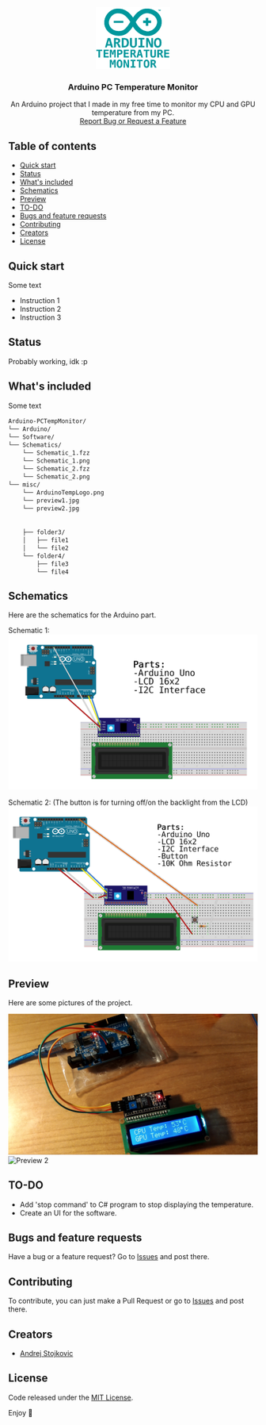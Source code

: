 <p align="center">
  <a href="https://github.com/AndrejStojkovic/Arduino-TempControl">
    <img src="/misc/ArduinoTempLogo.png" alt="Logo" width=150 height=125>
  </a>

  <h3 align="center">Arduino PC Temperature Monitor</h3>

  <p align="center">
    An Arduino project that I made in my free time to monitor my CPU and GPU temperature from my PC. 
    <br>
    <a href="https://github.com/AndrejStojkovic/Arduino-TempControl/issues">Report Bug or Request a Feature</a>
  </p>
</p>


## Table of contents

- [Quick start](#quick-start)
- [Status](#status)
- [What's included](#whats-included)
- [Schematics](#schematics)
- [Preview](#preview)
- [TO-DO](#to-do)
- [Bugs and feature requests](#bugs-and-feature-requests)
- [Contributing](#contributing)
- [Creators](#creators)
- [License](#license)


## Quick start

Some text

- Instruction 1
- Instruction 2
- Instruction 3

## Status

Probably working, idk :p

## What's included

Some text

```text
Arduino-PCTempMonitor/
└── Arduino/
└── Software/
└── Schematics/
    └── Schematic_1.fzz
    └── Schematic_1.png
    └── Schematic_2.fzz
    └── Schematic_2.png
└── misc/
    └── ArduinoTempLogo.png
    └── preview1.jpg
    └── preview2.jpg
    
    
    ├── folder3/
    │   ├── file1
    │   └── file2
    └── folder4/
        ├── file3
        └── file4
```

## Schematics

Here are the schematics for the Arduino part.

Schematic 1:
<img src="/Schematics/Schematic_1.png" alt="Schematic 1">
  
  
Schematic 2: (The button is for turning off/on the backlight from the LCD)
<img src="/Schematics/Schematic_2.png" alt="Schematic 2">

## Preview

Here are some pictures of the project.

<img src="/misc/preview1.jpg" alt="Preview 1">
<img src="/misc/preview2.jpg" alt="Preview 2">

## TO-DO

- Add 'stop command' to C# program to stop displaying the temperature.
- Create an UI for the software.

## Bugs and feature requests

Have a bug or a feature request? Go to [Issues](https://github.com/AndrejStojkovic/Arduino-PCTempMonitor/issues) and post there.

## Contributing

To contribute, you can just make a Pull Request or go to [Issues](https://github.com/AndrejStojkovic/Arduino-PCTempMonitor/issues) and post there.

## Creators

- [Andrej Stojkovic](https://github.com/AndrejStojkovic)

## License

Code released under the [MIT License](LICENSE.md).

Enjoy :metal:
